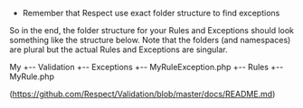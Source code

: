 * Remember that Respect use exact folder structure to find exceptions

So in the end, the folder structure for your Rules and Exceptions should look something like the structure below. Note that the folders (and namespaces) are plural but the actual Rules and Exceptions are singular.

My
 +-- Validation
     +-- Exceptions
         +-- MyRuleException.php
     +-- Rules
         +-- MyRule.php

(https://github.com/Respect/Validation/blob/master/docs/README.md)